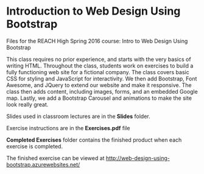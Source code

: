 # Introduction to Web Design Using Bootstrap
Files for the REACH High Spring 2016 course: Intro to Web Design Using Bootstrap

This class requires no prior experience, and starts with the very basics of writing HTML.  Throughout the class, students work on
exercises to build a fully functioning web site for a fictional company.  The class covers basic CSS for styling 
and JavaScript for interactivity.  We then add Bootstrap, Font Awesome, and JQuery to extend our website and make it responsive.
The class then adds content, including images, forms, and an embedded Google map.  Lastly, we add a Bootstrap Carousel and animations 
to make the site look really great.

Slides used in classroom lectures are in the **Slides** folder.

Exercise instructions are in the **Exercises.pdf** file

**Completed Exercises** folder contains the finished product when each exercise is completed.

The finished exercise can be viewed at http://web-design-using-bootstrap.azurewebsites.net/
